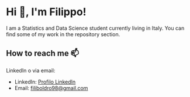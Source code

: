 # Hi 👋, I'm Filippo!

I am a Statistics and Data Science student currently living in Italy. 
You can find some of my work in the repository section.

## How to reach me 📫

LinkedIn o via email:

- LinkedIn: [Profilo LinkedIn](https://www.linkedin.com/in/filippo-boldrini-62b913167)
- Email: [filiboldro98@gmail.com](mailto:filiboldro98@gmail.com)

